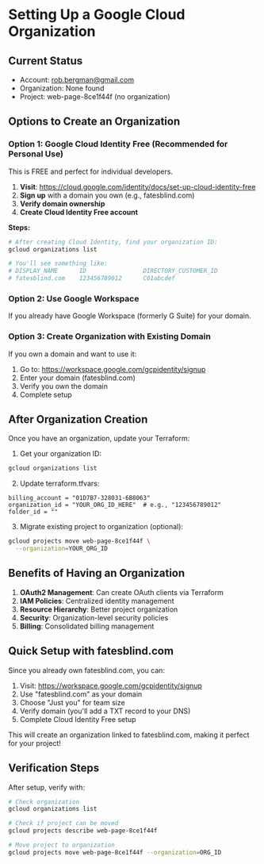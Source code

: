 # Setting Up a Google Cloud Organization

## Current Status
- Account: rob.bergman@gmail.com
- Organization: None found
- Project: web-page-8ce1f44f (no organization)

## Options to Create an Organization

### Option 1: Google Cloud Identity Free (Recommended for Personal Use)
This is FREE and perfect for individual developers.

1. **Visit**: https://cloud.google.com/identity/docs/set-up-cloud-identity-free
2. **Sign up** with a domain you own (e.g., fatesblind.com)
3. **Verify domain ownership**
4. **Create Cloud Identity Free account**

**Steps:**
```bash
# After creating Cloud Identity, find your organization ID:
gcloud organizations list

# You'll see something like:
# DISPLAY_NAME      ID                DIRECTORY_CUSTOMER_ID
# fatesblind.com    123456789012      C01abcdef
```

### Option 2: Use Google Workspace
If you already have Google Workspace (formerly G Suite) for your domain.

### Option 3: Create Organization with Existing Domain
If you own a domain and want to use it:

1. Go to: https://workspace.google.com/gcpidentity/signup
2. Enter your domain (fatesblind.com)
3. Verify you own the domain
4. Complete setup

## After Organization Creation

Once you have an organization, update your Terraform:

1. Get your organization ID:
```bash
gcloud organizations list
```

2. Update terraform.tfvars:
```hcl
billing_account = "01D7B7-328031-6B8063"
organization_id = "YOUR_ORG_ID_HERE"  # e.g., "123456789012"
folder_id = ""
```

3. Migrate existing project to organization (optional):
```bash
gcloud projects move web-page-8ce1f44f \
  --organization=YOUR_ORG_ID
```

## Benefits of Having an Organization

1. **OAuth2 Management**: Can create OAuth clients via Terraform
2. **IAM Policies**: Centralized identity management
3. **Resource Hierarchy**: Better project organization
4. **Security**: Organization-level security policies
5. **Billing**: Consolidated billing management

## Quick Setup with fatesblind.com

Since you already own fatesblind.com, you can:

1. Visit: https://workspace.google.com/gcpidentity/signup
2. Use "fatesblind.com" as your domain
3. Choose "Just you" for team size
4. Verify domain (you'll add a TXT record to your DNS)
5. Complete Cloud Identity Free setup

This will create an organization linked to fatesblind.com, making it perfect for your project!

## Verification Steps

After setup, verify with:
```bash
# Check organization
gcloud organizations list

# Check if project can be moved
gcloud projects describe web-page-8ce1f44f

# Move project to organization
gcloud projects move web-page-8ce1f44f --organization=ORG_ID
```